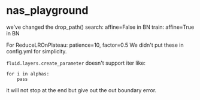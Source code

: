 # nas_playground

we've changed the drop_path()
search: affine=False in BN
train: affine=True in BN


For ReduceLROnPlateau:
patience=10, factor=0.5
We didn't put these in config.yml for simplicity.


`fluid.layers.create_parameter` doesn't support iter like:
```
for i in alphas:
    pass
```
it will not stop at the end but give out the out boundary error.

